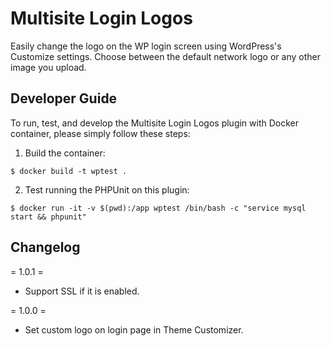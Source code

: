 # Multisite Login Logos

Easily change the logo on the WP login screen using WordPress's Customize settings. Choose between the default network logo or any other image you upload.

Developer Guide
---------------

To run, test, and develop the Multisite Login Logos plugin with Docker container, please simply follow these steps:

1. Build the container:

  `$ docker build -t wptest .`
 
2. Test running the PHPUnit on this plugin:

  `$ docker run -it -v $(pwd):/app wptest /bin/bash -c "service mysql start && phpunit"`

Changelog
----------

= 1.0.1 =
- Support SSL if it is enabled.

= 1.0.0 =
- Set custom logo on login page in Theme Customizer.
